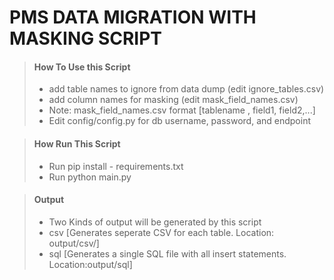 # PMS DATA MIGRATION WITH MASKING SCRIPT

> #### How To Use this Script
> - add table names to ignore from data dump (edit ignore_tables.csv)
> - add column names for masking (edit mask_field_names.csv)
> - Note: mask_field_names.csv format [tablename , field1, field2,...]
> - Edit config/config.py for db username, password, and endpoint
> 

> #### How Run This Script
> - Run pip install - requirements.txt
> - Run python main.py

> #### Output
> - Two Kinds of output will be generated by this script
> - csv [Generates seperate CSV for each table. Location: output/csv/]
> - sql [Generates a single SQL file with all insert statements. Location:output/sql]
